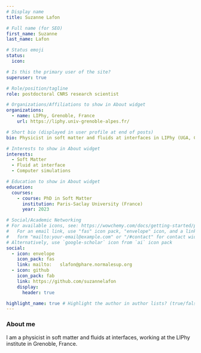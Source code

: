```yaml
---
# Display name
title: Suzanne Lafon

# Full name (for SEO)
first_name: Suzanne
last_name: Lafon

# Status emoji
status:
  icon:

# Is this the primary user of the site?
superuser: true

# Role/position/tagline
role: postdoctoral CNRS research scientist

# Organizations/Affiliations to show in About widget
organizations:
  - name: LIPhy, Grenoble, France
    url: https://liphy.univ-grenoble-alpes.fr/

# Short bio (displayed in user profile at end of posts)
bio: Physicist in soft matter and fluids at interfaces in LIPhy (UGA, CNRS), in Grenoble, France.

# Interests to show in About widget
interests:
  - Soft Matter
  - Fluid at interface
  - Computer simulations

# Education to show in About widget
education:
  courses:
    - course: PhD in Soft Matter
      institution: Paris-Saclay University (France)
      year: 2023

# Social/Academic Networking
# For available icons, see: https://wowchemy.com/docs/getting-started/page-builder/#icons
#   For an email link, use "fas" icon pack, "envelope" icon, and a link in the
#   form "mailto:your-email@example.com" or "/#contact" for contact widget.
# Alternatively, use `google-scholar` icon from `ai` icon pack
social:
  - icon: envelope
    icon_pack: fas
    link: mailto:	slafon@phare.normalesup.org
  - icon: github
    icon_pack: fab
    link: https://github.com/suzannelafon
    display:
      header: true

highlight_name: true # Highlight the author in author lists? (true/false)
---
```


### About me ##

I am a physicist in soft matter and fluids at interfaces, working at
the LIPhy institute in Grenoble, France.

<span style="display: block; height: 8px;"></span>

